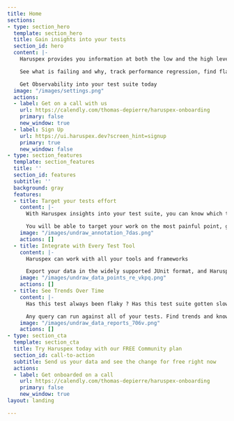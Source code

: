 ```yaml
---
title: Home
sections:
- type: section_hero
  template: section_hero
  title: Gain insights into your tests
  section_id: hero
  content: |-
    Haruspex provides you information at both the low and the high level immediately

    See what is failing and why, track performance regression, find flaky tests history

    Get Observability into your test suite today
  image: "/images/settings.png"
  actions:
  - label: Get on a call with us
    url: https://calendly.com/thomas-depierre/haruspex-onboarding
    primary: false
    new_window: true
  - label: Sign Up
    url: https://ui.haruspex.dev?screen_hint=signup
    primary: true
    new_window: false
- type: section_features
  template: section_features
  title: ''
  section_id: features
  subtitle: ''
  background: gray
  features:
  - title: Target your tests effort
    content: |-
      With Haruspex insights into your test suite, you can know which tests are slow or flaky immediately

      You will be able to target your work on the most painful point, getting results faster
    image: "/images/undraw_annotation_7das.png"
    actions: []
  - title: Integrate with Every Test Tool
    content: |-
      Haruspex can work with all your tools and frameworks

      Export your data in the widely supported JUnit format, and Haruspex will be able to give you insights
    image: "/images/undraw_data_points_re_vkpq.png"
    actions: []
  - title: See Trends Over Time
    content: |-
      Has this test always been flaky ? Has this test suite gotten slower over time ?

      Any query can run against all of your tests. Find trends and know about how the behaviour of your tests suites evolved overtime
    image: "/images/undraw_data_reports_706v.png"
    actions: []
- type: section_cta
  template: section_cta
  title: Try Haruspex today with our FREE Community plan
  section_id: call-to-action
  subtitle: Send us your data and see the change for free right now
  actions:
  - label: Get onboarded on a call
    url: https://calendly.com/thomas-depierre/haruspex-onboarding
    primary: false
    new_window: true
layout: landing

---
```

